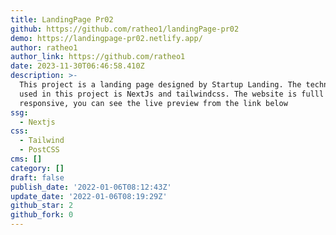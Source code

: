```yaml
---
title: LandingPage Pr02
github: https://github.com/ratheo1/landingPage-pr02
demo: https://landingpage-pr02.netlify.app/
author: ratheo1
author_link: https://github.com/ratheo1
date: 2023-11-30T06:46:58.410Z
description: >-
  This project is a landing page designed by Startup Landing. The technology I
  used in this project is NextJs and tailwindcss. The website is fulll
  responsive, you can see the live preview from the link below
ssg:
  - Nextjs
css:
  - Tailwind
  - PostCSS
cms: []
category: []
draft: false
publish_date: '2022-01-06T08:12:43Z'
update_date: '2022-01-06T08:19:29Z'
github_star: 2
github_fork: 0
---
```

